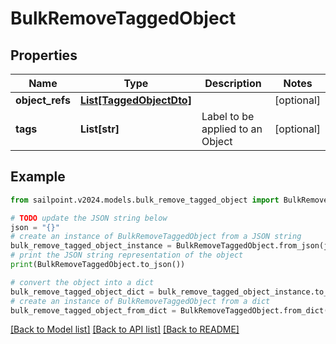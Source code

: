 # BulkRemoveTaggedObject


## Properties

Name | Type | Description | Notes
------------ | ------------- | ------------- | -------------
**object_refs** | [**List[TaggedObjectDto]**](TaggedObjectDto.md) |  | [optional] 
**tags** | **List[str]** | Label to be applied to an Object | [optional] 

## Example

```python
from sailpoint.v2024.models.bulk_remove_tagged_object import BulkRemoveTaggedObject

# TODO update the JSON string below
json = "{}"
# create an instance of BulkRemoveTaggedObject from a JSON string
bulk_remove_tagged_object_instance = BulkRemoveTaggedObject.from_json(json)
# print the JSON string representation of the object
print(BulkRemoveTaggedObject.to_json())

# convert the object into a dict
bulk_remove_tagged_object_dict = bulk_remove_tagged_object_instance.to_dict()
# create an instance of BulkRemoveTaggedObject from a dict
bulk_remove_tagged_object_from_dict = BulkRemoveTaggedObject.from_dict(bulk_remove_tagged_object_dict)
```
[[Back to Model list]](../README.md#documentation-for-models) [[Back to API list]](../README.md#documentation-for-api-endpoints) [[Back to README]](../README.md)


